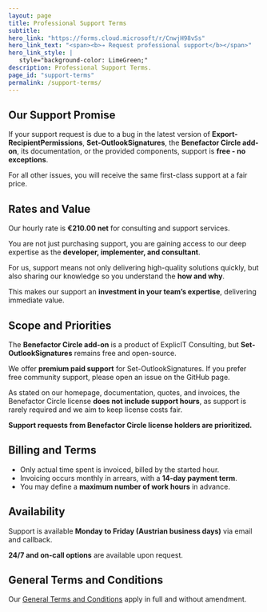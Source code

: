 ```yaml
---
layout: page
title: Professional Support Terms
subtitle: 
hero_link: "https://forms.cloud.microsoft/r/CnwjH98vSs"
hero_link_text: "<span><b>➔ Request professional support</b></span>"
hero_link_style: |
   style="background-color: LimeGreen;"
description: Professional Support Terms.
page_id: "support-terms"
permalink: /support-terms/
---
```


## Our Support Promise
If your support request is due to a bug in the latest version of **Export-RecipientPermissions**, **Set-OutlookSignatures**, the **Benefactor Circle add-on**, its documentation, or the provided components, support is **free - no exceptions**.

For all other issues, you will receive the same first-class support at a fair price.

## Rates and Value
Our hourly rate is **€210.00 net** for consulting and support services.  

You are not just purchasing support, you are gaining access to our deep expertise as the **developer, implementer, and consultant**.  

For us, support means not only delivering high-quality solutions quickly, but also sharing our knowledge so you understand the **how and why**.  

This makes our support an **investment in your team’s expertise**, delivering immediate value.

## Scope and Priorities
The **Benefactor Circle add-on** is a product of ExplicIT Consulting, but **Set-OutlookSignatures** remains free and open-source.  

We offer **premium paid support** for Set-OutlookSignatures. If you prefer free community support, please open an issue on the GitHub page.  

As stated on our homepage, documentation, quotes, and invoices, the Benefactor Circle license **does not include support hours**, as support is rarely required and we aim to keep license costs fair.  

**Support requests from Benefactor Circle license holders are prioritized.**

## Billing and Terms
- Only actual time spent is invoiced, billed by the started hour.
- Invoicing occurs monthly in arrears, with a **14-day payment term**.
- You may define a **maximum number of work hours** in advance.

## Availability
Support is available **Monday to Friday (Austrian business days)** via email and callback.  

**24/7 and on-call options** are available upon request.

## General Terms and Conditions
Our [General Terms and Conditions](/legal) apply in full and without amendment.
